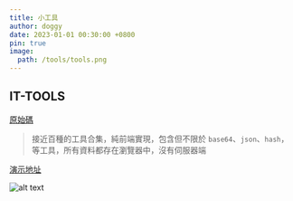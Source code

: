 ```yaml
---
title: 小工具
author: doggy
date: 2023-01-01 00:30:00 +0800
pin: true
image:
  path: /tools/tools.png
---
```


## IT-TOOLS

[原始碼](https://github.com/CorentinTh/it-tools)

> 接近百種的工具合集，純前端實現，包含但不限於 `base64`、`json`、`hash`，等工具，所有資料都存在瀏覽器中，沒有伺服器端

[演示地址](https://ittools.learntw.com/)

![alt text](/tools/ittools.png)

